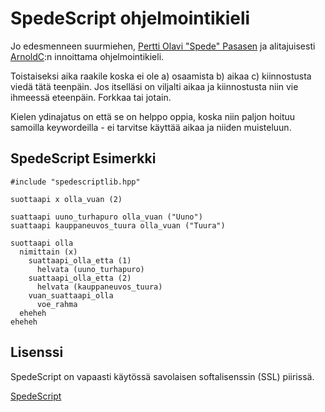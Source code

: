 
# SpedeScript ohjelmointikieli

Jo edesmenneen suurmiehen, [Pertti Olavi "Spede" Pasasen](https://en.wikipedia.org/wiki/Spede_Pasanen) ja alitajuisesti [ArnoldC](http://lhartikk.github.io/ArnoldC/):n innoittama ohjelmointikieli.

Toistaiseksi aika raakile koska ei ole a) osaamista b) aikaa c) kiinnostusta viedä tätä teenpäin. Jos itselläsi on viljalti aikaa ja kiinnostusta niin vie ihmeessä eteenpäin. Forkkaa tai jotain.

Kielen ydinajatus on että se on helppo oppia, koska niin paljon hoituu samoilla keywordeilla - ei tarvitse käyttää aikaa ja niiden muisteluun.

## SpedeScript Esimerkki

```
#include "spedescriptlib.hpp"

suottaapi x olla_vuan (2)

suattaapi uuno_turhapuro olla_vuan ("Uuno")
suattaapi kauppaneuvos_tuura olla_vuan ("Tuura")

suottaapi olla
  nimittain (x)
    suattaapi_olla_etta (1)
      helvata (uuno_turhapuro)
    suattaapi_olla_etta (2)
      helvata (kauppaneuvos_tuura)
    vuan_suattaapi_olla
      voe_rahma
  eheheh
eheheh
```

## Lisenssi

SpedeScript on vapaasti käytössä savolaisen softalisenssin (SSL) piirissä.

[SpedeScript](https://janit.iki.fi/spedescript/)
